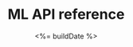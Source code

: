 ---
id: uiMlApi
slug: /ml-team/docs/ui/rest-api/ml-api
title: ML API reference
description: Reference documentation for the ML API.
date: <%= buildDate %>
tags: ['machine learning','internal docs', 'UI']
---
